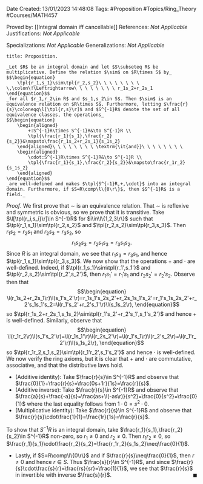 <div class="topSpace"></div>

Date Created: 13/01/2023 14:48:08
Tags: #Proposition #Topics/Ring_Theory #Courses/MATH457

Proved by: [[Integral domain iff cancellable]]
References: _Not Applicable_
Justifications: _Not Applicable_

Specializations: _Not Applicable_
Generalizations: _Not Applicable_

``` ad-Proposition
title: Proposition.

_Let $R$ be an integral domain and let $S\subseteq R$ be multiplicative. Define the relation $\sim$ on $R\times S$ by_
$$\begin{equation}
    \tpl{r_1,s_1}\sim\tpl{r_2,s_2}\ \ \ \ \ \ \ \ \,\colon\!\Leftrightarrow\ \ \ \ \ \ \ \ r_1s_2=r_2s_1
\end{equation}$$
_for all $r_1,r_2\in R$ and $s_1,s_2\in S$. Then $\sim$ is an equivalence relation on $R\times S$. Furthermore, letting $\frac{r}{s}\coloneqq\l[\tpl{r,s}\r]$ and $S^{-1}R$ denote the set of all equivalence classes, the operations_
$$\begin{equation}
    \begin{aligned}
        +:S^{-1}R\times S^{-1}R&\to S^{-1}R \\
        \tpl{\frac{r_1}{s_1},\frac{r_2}{s_2}}&\mapsto\frac{r_1s_2+r_2s_1}{s_1s_2}
    \end{aligned}\ \ \ \ \ \ \ \ \textrm{\it{and}}\ \ \ \ \ \ \ \ 
    \begin{aligned}
        \cdot:S^{-1}R\times S^{-1}R&\to S^{-1}R \\
        \tpl{\frac{r_1}{s_1},\frac{r_2}{s_2}}&\mapsto\frac{r_1r_2}{s_1s_2}
    \end{aligned}
\end{equation}$$
_are well-defined and makes $\tpl{S^{-1}R,+,\cdot}$ into an integral domain. Furthermore, if $S=R\comp\l\{0\r\}$, then $S^{-1}R$ is a field._

```

_Proof_. We first prove that $\sim$ is an equivalence relation. That $\sim$ is reflexive and symmetric is obvious, so we prove that it is transitive. Take $\l[\tpl{r_i,s_i}\r]\in S^{-1}R$ for $i\in\l\{1,2,3\r\}$ such that $\tpl{r_1,s_1}\sim\tpl{r_2,s_2}$ and $\tpl{r_2,s_2}\sim\tpl{r_3,s_3}$. Then $r_1s_2=r_2s_1$ and $r_2s_3=r_3s_2$, so
$$\begin{equation}
    r_1s_2s_3=r_2s_1s_3=r_3s_1s_2.
\end{equation}$$
Since $R$ is an integral domain, we see that $r_1s_3=r_3s_1$, and hence $\tpl{r_1,s_1}\sim\tpl{r_3,s_3}$. We now show that the operations $+$ and $\cdot$ are well-defined. Indeed, if $\tpl{r_1,s_1}\sim\tpl{r_1',s_1'}$ and $\tpl{r_2,s_2}\sim\tpl{r_2',s_2'}$, then $r_1s_1'=r_1's_1$ and $r_2s_2'=r_2's_2$. Observe then that
$$\begin{equation}
    \l(r_1s_2+r_2s_1\r)\l(s_1's_2'\r)=r_1s_1's_2s_2'+r_2s_1s_1's_2'=r_1's_1s_2s_2'+r_2's_1s_1's_2=\l(r_1's_2'+r_2's_1'\r)\l(s_1s_2\r),
\end{equation}$$
so $\tpl{r_1s_2+r_2s_1,s_1s_2}\sim\tpl{r_1's_2'+r_2's_1',s_1's_2'}$ and hence $+$ is well-defined. Similarly, observe that
$$\begin{equation}
    \l(r_1r_2\r)\l(s_1's_2'\r)=\l(r_1s_1'\r)\l(r_2s_2'\r)=\l(r_1's_1\r)\l(r_2's_2\r)=\l(r_1'r_2'\r)\l(s_1s_2\r),
\end{equation}$$
so $\tpl{r_1r_2,s_1,s_2}\sim\tpl{r_1'r_2',s_1's_2'}$ and hence $\cdot$ is well-defined. We now verify the ring axioms, but it is clear that $+$ and $\cdot$ are commutative, associative, and that the distributive laws hold.
* (Additive identity): Take $\frac{r}{s}\in S^{-1}R$ and observe that $\frac{0}{1}+\frac{r}{s}=\frac{0s+1r}{1s}=\frac{r}{s}$.
* (Additive inverse): Take $\frac{r}{s}\in S^{-1}R$ and observe that $\frac{a}{s}+\frac{-a}{s}=\frac{as+\l(-as\r)}{s^2}=\frac{0}{s^2}=\frac{0}{1}$ where the last equality follows from $1\cdot0=s^2\cdot0$.
* (Multiplicative identity): Take $\frac{r}{s}\in S^{-1}R$ and observe that $\frac{r}{s}\cdot\frac{1}{1}=\frac{1r}{1s}=\frac{r}{s}$.

To show that $S^{-1}R$ is an integral domain, take $\frac{r_1}{s_1},\frac{r_2}{s_2}\in S^{-1}R$ non-zero, so $r_1\neq0$ and $r_2\neq0$. Then $r_1r_2\neq0$, so $\frac{r_1}{s_1}\cdot\frac{r_2}{s_2}=\frac{r_1r_2}{s_1s_2}\neq\frac{0}{1}$.
* Lastly, if $S=R\comp\l\{0\r\}$ and if $\frac{r}{s}\neq\frac{0}{1}$, then $r\neq0$ and hence $r\in S$. Thus $\frac{s}{r}\in S^{-1}R$, and since $\frac{r}{s}\cdot\frac{s}{r}=\frac{rs}{sr}=\frac{1}{1}$, we see that $\frac{r}{s}$ in invertible with inverse $\frac{s}{r}$.<span style="float:right;">$\blacksquare$</span>
